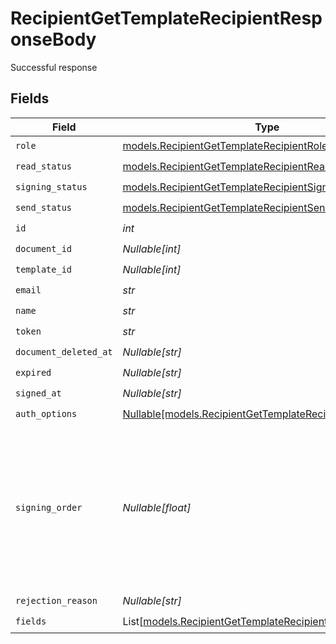 # RecipientGetTemplateRecipientResponseBody

Successful response


## Fields

| Field                                                                                                               | Type                                                                                                                | Required                                                                                                            | Description                                                                                                         |
| ------------------------------------------------------------------------------------------------------------------- | ------------------------------------------------------------------------------------------------------------------- | ------------------------------------------------------------------------------------------------------------------- | ------------------------------------------------------------------------------------------------------------------- |
| `role`                                                                                                              | [models.RecipientGetTemplateRecipientRole](../models/recipientgettemplaterecipientrole.md)                          | :heavy_check_mark:                                                                                                  | N/A                                                                                                                 |
| `read_status`                                                                                                       | [models.RecipientGetTemplateRecipientReadStatus](../models/recipientgettemplaterecipientreadstatus.md)              | :heavy_check_mark:                                                                                                  | N/A                                                                                                                 |
| `signing_status`                                                                                                    | [models.RecipientGetTemplateRecipientSigningStatus](../models/recipientgettemplaterecipientsigningstatus.md)        | :heavy_check_mark:                                                                                                  | N/A                                                                                                                 |
| `send_status`                                                                                                       | [models.RecipientGetTemplateRecipientSendStatus](../models/recipientgettemplaterecipientsendstatus.md)              | :heavy_check_mark:                                                                                                  | N/A                                                                                                                 |
| `id`                                                                                                                | *int*                                                                                                               | :heavy_check_mark:                                                                                                  | N/A                                                                                                                 |
| `document_id`                                                                                                       | *Nullable[int]*                                                                                                     | :heavy_check_mark:                                                                                                  | N/A                                                                                                                 |
| `template_id`                                                                                                       | *Nullable[int]*                                                                                                     | :heavy_check_mark:                                                                                                  | N/A                                                                                                                 |
| `email`                                                                                                             | *str*                                                                                                               | :heavy_check_mark:                                                                                                  | N/A                                                                                                                 |
| `name`                                                                                                              | *str*                                                                                                               | :heavy_check_mark:                                                                                                  | N/A                                                                                                                 |
| `token`                                                                                                             | *str*                                                                                                               | :heavy_check_mark:                                                                                                  | N/A                                                                                                                 |
| `document_deleted_at`                                                                                               | *Nullable[str]*                                                                                                     | :heavy_check_mark:                                                                                                  | N/A                                                                                                                 |
| `expired`                                                                                                           | *Nullable[str]*                                                                                                     | :heavy_check_mark:                                                                                                  | N/A                                                                                                                 |
| `signed_at`                                                                                                         | *Nullable[str]*                                                                                                     | :heavy_check_mark:                                                                                                  | N/A                                                                                                                 |
| `auth_options`                                                                                                      | [Nullable[models.RecipientGetTemplateRecipientAuthOptions]](../models/recipientgettemplaterecipientauthoptions.md)  | :heavy_check_mark:                                                                                                  | N/A                                                                                                                 |
| `signing_order`                                                                                                     | *Nullable[float]*                                                                                                   | :heavy_check_mark:                                                                                                  | The order in which the recipient should sign the document. Only works if the document is set to sequential signing. |
| `rejection_reason`                                                                                                  | *Nullable[str]*                                                                                                     | :heavy_check_mark:                                                                                                  | N/A                                                                                                                 |
| `fields`                                                                                                            | List[[models.RecipientGetTemplateRecipientFields](../models/recipientgettemplaterecipientfields.md)]                | :heavy_check_mark:                                                                                                  | N/A                                                                                                                 |
